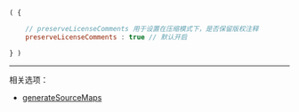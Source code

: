 ```js
( {

    // preserveLicenseComments 用于设置在压缩模式下，是否保留版权注释
    preserveLicenseComments : true // 默认开启

} )
```

---

相关选项：

- [generateSourceMaps](./generateSourceMaps.md)
